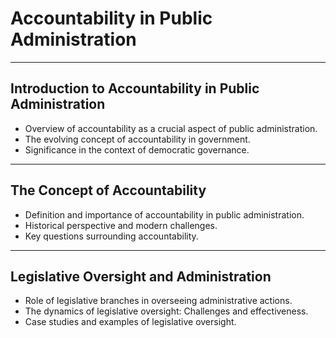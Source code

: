 # Accountability in Public Administration

---

## Introduction to Accountability in Public Administration
- Overview of accountability as a crucial aspect of public administration.
- The evolving concept of accountability in government.
- Significance in the context of democratic governance.

---

## The Concept of Accountability
- Definition and importance of accountability in public administration.
- Historical perspective and modern challenges.
- Key questions surrounding accountability.

---

## Legislative Oversight and Administration
- Role of legislative branches in overseeing administrative actions.
- The dynamics of legislative oversight: Challenges and effectiveness.
- Case studies and examples of legislative oversight.
